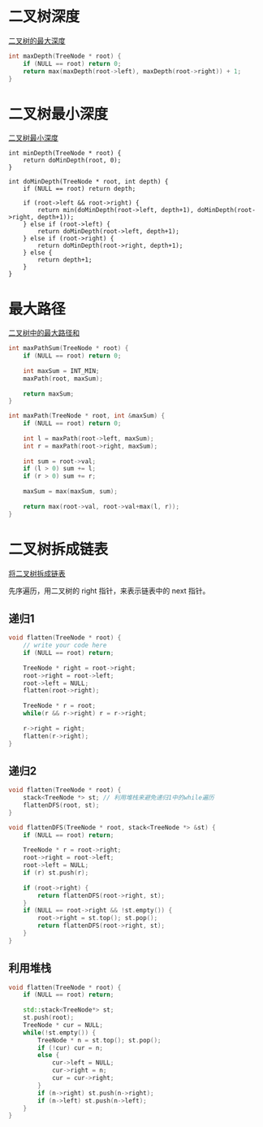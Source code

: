# 二叉树深度

[二叉树的最大深度](https://www.lintcode.com/problem/maximum-depth-of-binary-tree/description)

```c++
int maxDepth(TreeNode * root) {
    if (NULL == root) return 0;
    return max(maxDepth(root->left), maxDepth(root->right)) + 1;
}
```
# 二叉树最小深度
[二叉树最小深度](https://www.lintcode.com/problem/minimum-depth-of-binary-tree/description)
```
int minDepth(TreeNode * root) {
    return doMinDepth(root, 0);
}

int doMinDepth(TreeNode * root, int depth) {
    if (NULL == root) return depth;
    
    if (root->left && root->right) {
        return min(doMinDepth(root->left, depth+1), doMinDepth(root->right, depth+1));
    } else if (root->left) {
        return doMinDepth(root->left, depth+1);
    } else if (root->right) {
        return doMinDepth(root->right, depth+1);
    } else {
        return depth+1;
    }
}
```

# 最大路径

[二叉树中的最大路径和](https://www.lintcode.com/problem/binary-tree-maximum-path-sum/description)

```c++
int maxPathSum(TreeNode * root) {
    if (NULL == root) return 0;
    
    int maxSum = INT_MIN;
    maxPath(root, maxSum);
    
    return maxSum;
}

int maxPath(TreeNode * root, int &maxSum) {
    if (NULL == root) return 0;
    
    int l = maxPath(root->left, maxSum);
    int r = maxPath(root->right, maxSum);
    
    int sum = root->val;
    if (l > 0) sum += l;
    if (r > 0) sum += r;
    
    maxSum = max(maxSum, sum);
    
    return max(root->val, root->val+max(l, r));
}
```

# 二叉树拆成链表
[将二叉树拆成链表](https://www.lintcode.com/problem/flatten-binary-tree-to-linked-list/description)

先序遍历，用二叉树的 right 指针，来表示链表中的 next 指针。

## 递归1

```c++
void flatten(TreeNode * root) {
    // write your code here
    if (NULL == root) return;
    
    TreeNode * right = root->right;
    root->right = root->left;
    root->left = NULL;
    flatten(root->right);
    
    TreeNode * r = root;
    while(r && r->right) r = r->right;
    
    r->right = right;
    flatten(r->right);
}
```

## 递归2

```c++
void flatten(TreeNode * root) {
    stack<TreeNode *> st; // 利用堆栈来避免递归1中的while遍历
    flattenDFS(root, st);
}

void flattenDFS(TreeNode * root, stack<TreeNode *> &st) {
    if (NULL == root) return;
    
    TreeNode * r = root->right;
    root->right = root->left;
    root->left = NULL;
    if (r) st.push(r);
    
    if (root->right) {
        return flattenDFS(root->right, st);
    }
    if (NULL == root->right && !st.empty()) {
        root->right = st.top(); st.pop();
        return flattenDFS(root->right, st);
    }
}
```

##  利用堆栈

```c++
void flatten(TreeNode * root) {
    if (NULL == root) return;
    
    std::stack<TreeNode*> st;
    st.push(root);
    TreeNode * cur = NULL;
    while(!st.empty()) {
        TreeNode * n = st.top(); st.pop();
        if (!cur) cur = n;
        else {
            cur->left = NULL;
            cur->right = n;
            cur = cur->right;
        }
        if (n->right) st.push(n->right);
        if (n->left) st.push(n->left);
    }
}
```
